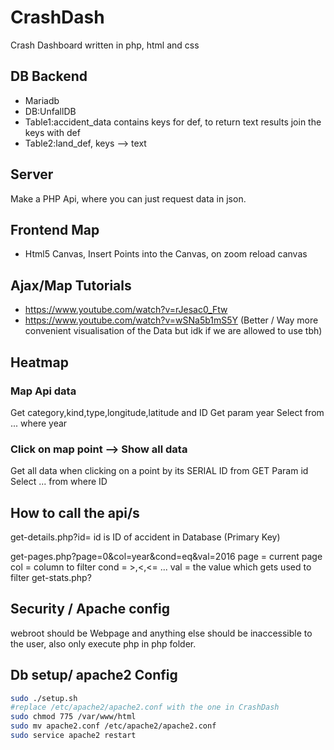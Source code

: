 # CrashDash
Crash Dashboard written in php, html and css

## DB Backend
- Mariadb
- DB:UnfallDB
- Table1:accident_data contains keys for def, to return text results join the keys with def
- Table2:land_def, keys --> text

## Server
Make a PHP Api, where you can just request data in json.


## Frontend Map
- Html5 Canvas, Insert Points into the Canvas, on zoom reload canvas


## Ajax/Map Tutorials
- https://www.youtube.com/watch?v=rJesac0_Ftw
- https://www.youtube.com/watch?v=wSNa5b1mS5Y (Better / Way more convenient visualisation of the Data but idk if we are allowed to use tbh) 

## Heatmap
### Map Api data
Get category,kind,type,longitude,latitude and ID
Get param year
Select from ... where year

###  Click on map point --> Show all data
Get all data when clicking on a point by its SERIAL ID from GET Param id
Select ... from where ID

## How to call the api/s 
get-details.php?id=
id is ID of accident in Database (Primary Key)

get-pages.php?page=0&col=year&cond=eq&val=2016
page = current page
col = column to filter
cond = >,<,<= ...
val = the value which gets used to filter
get-stats.php?

## Security / Apache config
webroot should be Webpage and anything else should be inaccessible to the user, also only execute php in php folder.

## Db setup/ apache2 Config
```bash
sudo ./setup.sh
#replace /etc/apache2/apache2.conf with the one in CrashDash
sudo chmod 775 /var/www/html
sudo mv apache2.conf /etc/apache2/apache2.conf
sudo service apache2 restart
```